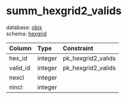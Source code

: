 # summ_hexgrid2_valids
database: [obis](../)  
schema: [hexgrid](hexgrid)  

|Column|Type|Constraint|
|:---|:---|:---|
|hex_id|integer|pk_hexgrid2_valids |
|valid_id|integer|pk_hexgrid2_valids |
|nexcl|integer||
|nincl|integer||
